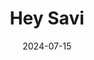 ---  
layout: startup_page  
title: "Hey Savi"  
id: "heysavi.com"  
permalink: "/heysaviheysavi.com07152024/"  
website: "https://www.heysavi.com"  
funding_round: "Pre-Seed"  
funding_amount: "£2.2M"  
investors: "Boardwave, Founders Capital, WITSEND community"  
about: "Hey Savi is an AI-powered fashion search and recommendation platform designed to personalize online shopping. It aims to improve the search experience for fashion lovers by delivering relevant results and connecting them with retailers offering items in stock, in their size, and at the best price. The platform leverages AI and unique customer and fashion data to achieve this."  
markets: "Fashion, AI"  
hq: "London, England, United Kingdom"  
founded_year: "2023"  
linkedin: "https://uk.linkedin.com/company/heysavi"  
twitter: ""  
instagram: ""  
facebook: ""  
crunchbase: "https://www.crunchbase.com/organization/hey-savi"  
pitchbook: "https://pitchbook.com/profiles/company/608663-08"  

date_display: "15-Jul-2024"  
date: "2024-07-15"

# SEO Optimization  
meta_title: "Hey Savi - Pre-Seed Funding (£2.2M)"  
meta_description: "Hey Savi, Hey Savi is an AI-powered fashion search and recommendation platform designed to personalize online shopping. It aims to improve the search experience..."  
meta_keywords: "Hey Savi, Fashion, AI, Pre-Seed funding"  
canonical_url: "https://startup.projectstartups.com/heysaviheysavi.com07152024/"  
---